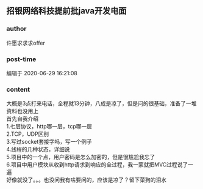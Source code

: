 ## 招银网络科技提前批java开发电面
### author 
许愿求求求offer
### post-time 

编辑于  2020-06-29 16:21:08
### content 
<div class="post-topic-des nc-post-content">
 <div>
  大概是3点打来电话，全程就13分钟，八成是凉了，但是问的很基础，准备了一堆资料也没用上
 </div>
 <div>
  首先自我介绍
 </div>
 <div>
  1.七层协议，http哪一层，tcp哪一层
 </div>
 <div>
  <span>
   2.TCP，UDP区别
  </span>
 </div>
 <div>
  3.写过socket套接字吗，写一个例子
  <br/>
 </div>
 <div>
  4.线程的几种状态，详细说
 </div>
 <div>
  5.项目中的一个点，用户密码是怎么加密的，但是很尴尬我忘了
 </div>
 <div>
  6.项目中用户模块从收到http请求到响应的全过程，我一蒙就把MVC过程说了一遍
 </div>
 <div>
  好像就没了。。。也没问我有啥要问的，应该是凉了？留下菜狗的泪水
 </div>
 <div>
  <br/>
 </div>
</div>
